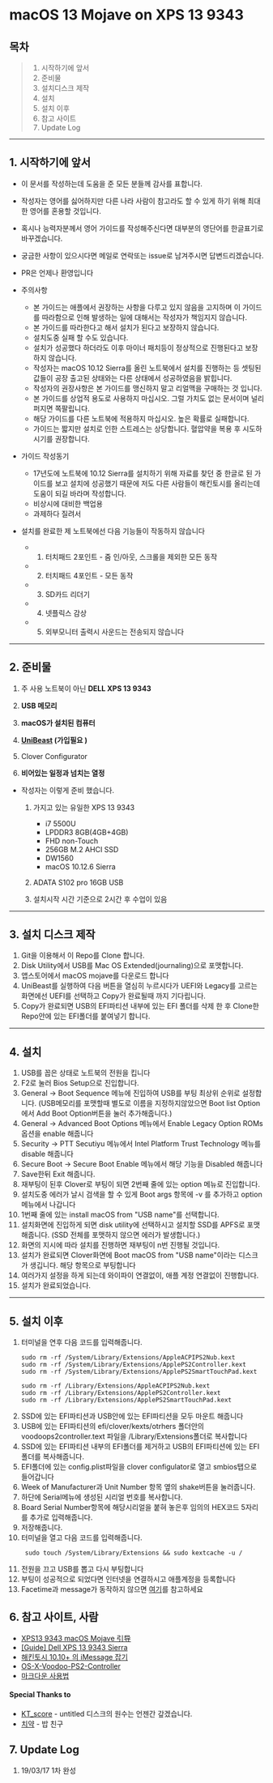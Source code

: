 # macOS 13 Mojave on XPS 13 9343

## 목차

> 1. 시작하기에 앞서
> 2. 준비물
> 3. 설치디스크 제작
> 4. 설치
> 5. 설치 이후
> 6. 참고 사이트
> 7. Update Log

***

## 1. 시작하기에 앞서
* 이 문서를 작성하는데 도움을 준 모든 분들께 감사를 표합니다.
* 작성자는 영어를 싫어하지만 다른 나라 사람이 참고라도 할 수 있게 하기 위해 최대한 영어를 혼용할 것입니다.
* 혹시나 능력자분께서 영어 가이드를 작성해주신다면 대부분의 영단어를 한글표기로 바꾸겠습니다.
* 궁금한 사항이 있으시다면 메일로 연락또는 issue로 남겨주시면 답변드리겠습니다.
* PR은 언제나 환영입니다
* 주의사항
  * 본 가이드는 애플에서 권장하는 사항을 다루고 있지 않음을 고지하며 이 가이드를 따라함으로 인해 발생하는 일에 대해서는 작성자가 책임지지 않습니다.
  * 본 가이드를 따라한다고 해서 설치가 된다고 보장하지 않습니다.
  * 설치도중 실패 할 수도 있습니다.
  * 설치가 성공했다 하더라도 이후 마이너 패치등이 정상적으로 진행된다고 보장하지 않습니다.
  * 작성자는 macOS 10.12 Sierra를 올린 노트북에서 설치를 진행하는 등 셋팅된 값들이 공장 출고된 상태와는 다른 상태에서 성공하였음을 밝힙니다.
  * 작성자의 권장사항은 본 가이드를 맹신하지 말고 리얼맥을 구매하는 것 입니다.
  * 본 가이드를 상업적 용도로 사용하지 마십시오. 그럴 가치도 없는 문서이며 널리 퍼지면 쪽팔립니다.
  * 해당 가이드를 다른 노트북에 적용하지 마십시오. 높은 확률로 실패합니다.
  * 가이드는 짧지만 설치로 인한 스트레스는 상당합니다. 혈압약을 복용 후 시도하시기를 권장합니다.


* 가이드 작성동기
  * 17년도에 노트북에 10.12 Sierra를 설치하기 위해 자료를 찾던 중 한글로 된 가이드를 보고 설치에 성공했기 때문에 저도 다른 사람들이 해킨토시를 올리는데 도움이 되길 바라며 작성합니다.
  * 비상시에 대비한 백업용
  * 과제하다 질려서
* 설치를 완료한 제 노트북에선 다음 기능들이 작동하지 않습니다
  * 1. 터치패드 2포인트 - 줌 인/아웃, 스크롤을 제외한 모든 동작
  * 2. 터치패드 4포인트 - 모든 동작
  * 3. SD카드 리더기
  * 4. 넷플릭스 감상
  * 5. 외부모니터 출력시 사운드는 전송되지 않습니다
***

## 2. 준비물
1. 주 사용 노트북이 아닌 __DELL XPS 13 9343__
2. __USB 메모리__
3. __macOS가 설치된 컴퓨터__
5. __[UniBeast](https://www.tonymacx86.com/resources/unibeast-9-1-0-mojave.418/) (가입필요 )__

7.  Clover Configurator
6. __비어있는 일정과 넘치는 열정__

* 작성자는 이렇게 준비 했습니다.

  1. 가지고 있는 유일한 XPS 13 9343 

     * i7 5500U
     * LPDDR3 8GB(4GB+4GB)
     * FHD non-Touch
     * 256GB M.2 AHCI SSD
     * DW1560
     * macOS 10.12.6 Sierra

  2. ADATA S102 pro 16GB USB
  3. 설치시작 시간 기준으로 2시간 후 수업이 있음
***

## 3. 설치 디스크 제작
1. Git을 이용해서 이 Repo를 Clone 합니다. 
2. Disk Utility에서 USB를 Mac OS Extended(journaling)으로 포맷합니다.
3. 앱스토어에서 macOS mojave를 다운로드 합니다
4. UniBeast를 실행하여 다음 버튼을 열심히 누르시다가 UEFI와 Legacy를 고르는 화면에선 UEFI를 선택하고 Copy가 완료될때 까지 기다립니다.
5. Copy가 완료되면 USB의 EFI파티션 내부에 있는 EFI 폴더를 삭제 한 후 Clone한 Repo안에 있는 EFI폴더를 붙여넣기 합니다.

***

## 4. 설치
1. USB를 꼽은 상태로 노트북의 전원을 킵니다
2. F2로 눌러 Bios Setup으로 진입합니다.
3. General -> Boot Sequence 메뉴에 진입하여 USB를 부팅 최상위 순위로 설정합니다. (USB메모리를 포맷할때 별도로 이름을 지정하지않았으면 Boot list Option에서 Add Boot Option버튼을 눌러 추가해줍니다.)
4. General -> Advanced Boot Options 메뉴에서 Enable Legacy Option ROMs 옵션을 enable 해줍니다
5. Security -> PTT Secutiyu 메뉴에서 Intel Platform Trust Technology 메뉴를 disable 해줍니다
6. Secure Boot -> Secure Boot Enable 메뉴에서 해당 기능을 Disabled 해줍니다
7. Save한뒤 Exit 해줍니다.
8. 재부팅이 된후 Clover로 부팅이 되면 2번째 줄에 있는 option 메뉴로 진입합니다.
9. 설치도중 에러가 날시 검색을 할 수 있게 Boot args 항목에 -v 를 추가하고 option메뉴에서 나갑니다
10. 1번째 줄에 있는 install macOS from "USB name"를 선택합니다.
11. 설치화면에 진입하게 되면 disk utility에 선택하시고 설치할 SSD를 APFS로 포맷해줍니다. (SSD 전체를 포맷하지 않으면 에러가 발생합니다.)
12. 화면의 지시에 따라 설치를 진행하면 재부팅이 n번 진행될 것입니다. 
13. 설치가 완료되면 Clover화면에 Boot macOS from "USB name"이라는 디스크가 생깁니다. 해당 항목으로 부팅합니다
14. 여러가지 설정을 하게 되는데 와이파이 연결없이, 애플 계정 연결없이 진행합니다.
15. 설치가 완료되었습니다.

*** 
## 5. 설치 이후
1. 터미널을 연후 다음 코드를 입력해줍니다.
    ```
    sudo rm -rf /System/Library/Extensions/AppleACPIPS2Nub.kext
    sudo rm -rf /System/Library/Extensions/ApplePS2Controller.kext
    sudo rm -rf /System/Library/Extensions/ApplePS2SmartTouchPad.kext

    sudo rm -rf /Library/Extensions/AppleACPIPS2Nub.kext
    sudo rm -rf /Library/Extensions/ApplePS2Controller.kext
    sudo rm -rf /Library/Extensions/ApplePS2SmartTouchPad.kext
    ```
1. SSD에 있는 EFI파티션과 USB안에 있는 EFI파티션을 모두 마운트 해줍니다
1. USB에 있는 EFI파티션의 efi/clover/kexts/otrhers 폴더안의 voodoops2controller.text 파일을 /Library/Extensions폴더로 복사합니다
2. SSD에 있는 EFI파티션 내부의 EFI폴더를 제거하고 USB의 EFI파티션에 있는 EFI폴더를 복사해줍니다.
3. EFI폴더에 있는 config.plist파일을 clover configulator로 열고 smbios탭으로 들어갑니다
4. Week of Manufacturer과 Unit Number 항목 옆의 shake버튼을 눌러줍니다. 
5. 하단에 Serial메뉴에 생성된 시리얼 번호를 복사합니다.
6. Board Serial Number항목에 해당시리얼을 붙혀 놓은후 임의의 HEX코드 5자리를 추가로 입력해줍니다.
7. 저장해줍니다.
8. 터미널을 열고 다음 코드를 입력해줍니다.
   ```
    sudo touch /System/Library/Extensions && sudo kextcache -u /
    ```
9. 전원을 끄고 USB를 뽑고 다시 부팅합니다
10. 부팅이 성공적으로 되었다면 인터넷을 연결하시고 애플계정을 등록합니다
11. Facetime과 message가 동작하지 않으면 [여기](http://jsnhacknote.blogspot.com/2017/01/1010-imessage.html)를 참고하세요

## 6. 참고 사이트, 사람 
* [XPS13 9343 macOS Mojave 引导](https://yyfnsa.com/xps13-9343-macos.html)
* [[Guide] Dell XPS 13 9343 Sierra ](https://www.tonymacx86.com/threads/guide-dell-xps-13-9343-sierra.206399/)
* [해킨토시 10.10+ 의 iMessage 잡기](http://jsnhacknote.blogspot.com/2017/01/1010-imessage.html)
* [OS-X-Voodoo-PS2-Controller](https://github.com/RehabMan/OS-X-Voodoo-PS2-Controller)
* [마크다운 사용법 ](https://gist.github.com/ihoneymon/652be052a0727ad59601)
#### Special Thanks to 
* [KT_score](https://www.clien.net/service/popup/userInfo/posts/r3markable?) - untitled 디스크의 원수는 언젠간 갚겠습니다.
* [치약](https://www.clien.net/service/popup/userInfo/basic/dladsds123) - 밥 친구

## 7. Update Log
1. 19/03/17 1차 완성